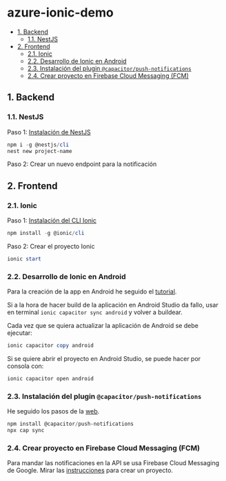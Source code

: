 # azure-ionic-demo

- [1. Backend](#1-backend)
  - [1.1. NestJS](#11-nestjs)
- [2. Frontend](#2-frontend)
  - [2.1. Ionic](#21-ionic)
  - [2.2. Desarrollo de Ionic en Android](#22-desarrollo-de-ionic-en-android)
  - [2.3. Instalación del plugin `@capacitor/push-notifications`](#23-instalación-del-plugin-capacitorpush-notifications)
  - [2.4. Crear proyecto en Firebase Cloud Messaging (FCM)](#24-crear-proyecto-en-firebase-cloud-messaging-fcm)

## 1. Backend

### 1.1. NestJS

Paso 1: [Instalación de NestJS](https://docs.nestjs.com/)

```powershell
npm i -g @nestjs/cli
nest new project-name
```

Paso 2: Crear un nuevo endpoint para la notificación

## 2. Frontend

### 2.1. Ionic

Paso 1: [Instalación del CLI Ionic](https://ionicframework.com/docs/intro/cli#install-the-ionic-cli)

```powershell
npm install -g @ionic/cli
```

Paso 2: Crear el proyecto Ionic

```powershell
ionic start
```

### 2.2. Desarrollo de Ionic en Android

Para la creación de la app en Android he seguido el [tutorial](https://ionicframework.com/docs/developing/android).

Si a la hora de hacer build de la aplicación en Android Studio da fallo, usar en terminal `ionic capacitor sync android` y volver a buildear.

Cada vez que se quiera actualizar la aplicación de Android se debe ejecutar:

```powershell
ionic capacitor copy android
```

Si se quiere abrir el proyecto en Android Studio, se puede hacer por consola con:

```powershell
ionic capacitor open android
```

### 2.3. Instalación del plugin `@capacitor/push-notifications`

He seguido los pasos de la [web](https://capacitorjs.com/docs/apis/push-notifications).

```powershell
npm install @capacitor/push-notifications
npx cap sync
```

### 2.4. Crear proyecto en Firebase Cloud Messaging (FCM)

Para mandar las notificaciones en la API se usa Firebase Cloud Messaging de Google. Mirar las [instrucciones](https://firebase.google.com/docs/cloud-messaging/android/client) para crear un proyecto.
